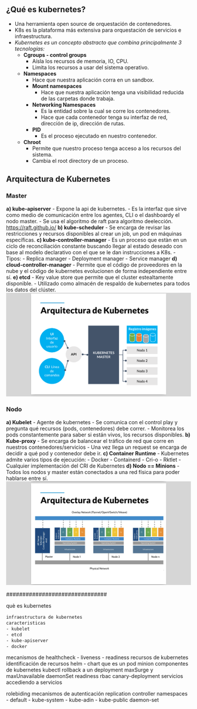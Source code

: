 ## ¿Qué es kubernetes? 
- Una herramienta open source de orquestación de contenedores.
- K8s es la plataforma más extensiva para orquestación de servicios e infraestructura.
- *Kubernetes es un concepto abstracto que combina principalmente 3 tecnologías:*
	- **Cgroups - control groups**
		- Aísla los recursos de memoria, IO, CPU.
		- Limita los recursos a usar del sistema operativo.
	- **Namespaces**
		- Hace que nuestra aplicación corra en un sandbox.
		- **Mount namespaces**
			- Hace que nuestra aplicación tenga una visibilidad reducida de las carpetas donde trabaja.
		- **Networking Namespaces**
			- Es la entidad sobre la cual se corre los contenedores.
			- Hace que cada contenedor tenga su interfaz de red, dirección de ip, dirección de rutas.
		- **PID**
			- Es el proceso ejecutado en nuestro contenedor.
	- **Chroot**
		- Permite que nuestro proceso tenga acceso a los recursos del sistema.
		- Cambia el root directory de un proceso.

## Arquitectura de Kubernetes
### Master
**a) kube-apiserver**
	- Expone la api de kubernetes.
	- Es la interfaz que sirve como medio de comunicación entre los agentes, CLI o el dashboardy el nodo master.
	- Se usa el algoritmo de raft para algoritmo deelección. https://raft.github.io/ 
**b) kube-scheduler**
	- Se encarga de revisar las restricciones y recursos disponibles al crear un job, un pod en máquinas específicas.
**c) kube-controller-manager**
	- Es un proceso que estàn en un ciclo de reconciliación constante buscando llegar al estado deseado con base al modelo declarativo con el que se le dan instrucciones a K8s.
	- Tipos:
		- Replica manager
		- Deployment manager
		- Service manager
**d) cloud-controller-manager**
	- Permite que el código de proveedores en la nube y el código de kubernetes evolucionen de forma independiente entre sí.
**e) etcd**
	- Key value store que permite que el cluster estealtamente disponible.
	- Utilizado como almacén de respaldo de kubernetes para todos los datos del clúster.
![CAT](https://raw.githubusercontent.com/edynsoncoronado/tux_the_penguin/master/src/images/arquitecturak81.png)

### Nodo
**a) Kubelet**
	- Agente de kubernetes
	- Se comunica con el control play y pregunta qué recursos (pods, contenedores) debe correr.
	- Monitorea los pods constantemente para saber si están vivos, los recursos disponibles.
**b) Kube-proxy**
	- Se encarga de balancear el tráfico de red que corre en nuestros contenedores/servicios
	- Una vez llega un request se encarga de decidir a qué pod y contenedor debe ir.
**c) Container Runtime**
	- Kubernetes admite varios tipos de ejecución:
		- Docker
		- Containerd
		- Cri-o
		- Rktlet
		- Cualquier implementación del CRI de Kubernetes
**d) Nodo == Minions**
	- Todos los nodos y master están conectados a una red física para poder hablarse entre sí.
![CAT](https://raw.githubusercontent.com/edynsoncoronado/tux_the_penguin/master/src/images/arquitecturak82.png)





###############################

què es kubernetes

	infraestructura de kubernetes
	caracteristicas
	- kubelet
	- etcd
	- kube-apiserver
	- docker
mecanismos de healthcheck
	- liveness
	- readiness
recursos de kubernetes
identificación de recursos
helm
	- chart
que es un pod
minion
componentes de kubernetes
kubectl
rollback a un deployment
maxSurge y maxUnavailable
daemonSet
readiness
rbac
canary-deployment
servicios
	accediendo a servicios

rolebiding
mecanismos de autenticación
replication controller
namespaces
	- default
	- kube-system
	- kube-adin
	- kube-public
daemon-set
